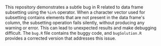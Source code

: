 This repository demonstrates a subtle bug in R related to data frame subsetting using the `%in%` operator. When a character vector used for subsetting contains elements that are not present in the data frame's column, the subsetting operation fails silently, without producing any warning or error. This can lead to unexpected results and make debugging difficult. The `bug.R` file contains the buggy code, and `bugSolution.R` provides a corrected version that addresses this issue.